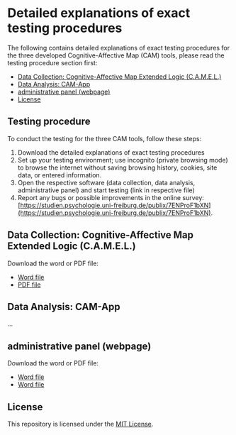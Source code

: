 # Detailed explanations of exact testing procedures


The following contains detailed explanations of exact testing procedures for the three developed Cognitive-Affective Map (CAM) tools, please read the testing procedure section first: 

- [Data Collection: Cognitive-Affective Map Extended Logic (C.A.M.E.L.)](#data-collection-cognitive-affective-map-extended-logic-camel)
- [Data Analysis: CAM-App](#data-analysis-cam-app)
- [administrative panel (webpage)](#administrative-panel-webpage)
- [License](#license)


## Testing procedure

To conduct the testing for the three CAM tools, follow these steps:

1. Download the detailed explanations of exact testing procedures
2. Set up your testing environment; use incognito (private browsing mode) to browse the internet without saving browsing history, cookies, site data, or entered information.
3. Open the respective software (data collection, data analysis, administrative panel) and start testing (link in respective file)
4. Report any bugs or possible improvements in the online survey: [https://studien.psychologie.uni-freiburg.de/publix/7ENProF1bXN](https://studien.psychologie.uni-freiburg.de/publix/7ENProF1bXN).



## Data Collection: Cognitive-Affective Map Extended Logic (C.A.M.E.L.)

Download the word or PDF file: 

- [Word file](./data%20collection%20CAMEL.docx)
- [PDF file](./data%20collection%20CAMEL.pdf)


## Data Analysis: CAM-App

...


## administrative panel (webpage)

Download the word or PDF file: 

- [Word file](./administrative%20panel%20(webpage).docx)
- [Word file](./administrative%20panel%20(webpage).docx)


## License

This repository is licensed under the [MIT License](LICENSE).








